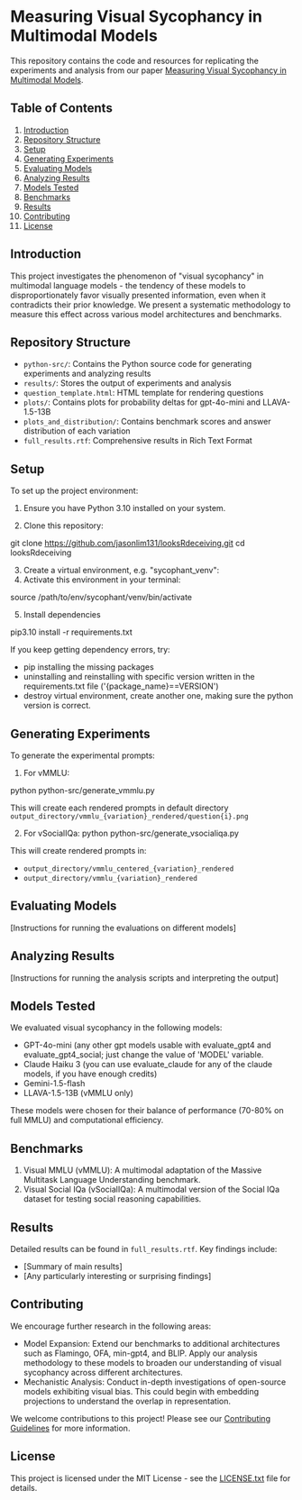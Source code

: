 # Measuring Visual Sycophancy in Multimodal Models

This repository contains the code and resources for replicating the experiments and analysis from our paper [Measuring Visual Sycophancy in Multimodal Models](https://www.arxiv.org/abs/2408.09111).

## Table of Contents
1. [Introduction](#introduction)
2. [Repository Structure](#repository-structure)
3. [Setup](#setup)
4. [Generating Experiments](#generating-experiments)
5. [Evaluating Models](#evaluating-models)
6. [Analyzing Results](#analyzing-results)
7. [Models Tested](#models-tested)
8. [Benchmarks](#benchmarks)
9. [Results](#results)
10. [Contributing](#contributing)
11. [License](#license)

## Introduction

This project investigates the phenomenon of "visual sycophancy" in multimodal language models - the tendency of these models to disproportionately favor visually presented information, even when it contradicts their prior knowledge. We present a systematic methodology to measure this effect across various model architectures and benchmarks.

## Repository Structure

- `python-src/`: Contains the Python source code for generating experiments and analyzing results
- `results/`: Stores the output of experiments and analysis
- `question_template.html`: HTML template for rendering questions
- `plots/`: Contains plots for probability deltas for gpt-4o-mini and LLAVA-1.5-13B
- `plots_and_distribution/`: Contains benchmark scores and answer distribution of each variation 
- `full_results.rtf`: Comprehensive results in Rich Text Format

## Setup

To set up the project environment:

1. Ensure you have Python 3.10 installed on your system.

2. Clone this repository:

git clone https://github.com/jasonlim131/looksRdeceiving.git
cd looksRdeceiving

3. Create a virtual environment, e.g. "sycophant_venv":
4. Activate this environment in your terminal:

source /path/to/env/sycophant/venv/bin/activate

5. Install dependencies

pip3.10 install -r requirements.txt

If you keep getting dependency errors, try:
- pip installing the missing packages
- uninstalling and reinstalling with specific version written in the requirements.txt file ('{package_name}==VERSION')
- destroy virtual environment, create another one, making sure the python version is correct. 

## Generating Experiments

To generate the experimental prompts:

1. For vMMLU:

python python-src/generate_vmmlu.py 

This will create each rendered prompts in default directory `output_directory/vmmlu_{variation}_rendered/question{i}.png`

2. For vSocialIQa:
python python-src/generate_vsocialiqa.py

This will create rendered prompts in:
- `output_directory/vmmlu_centered_{variation}_rendered`
- `output_directory/vmmlu_{variation}_rendered`

## Evaluating Models

[Instructions for running the evaluations on different models]

## Analyzing Results

[Instructions for running the analysis scripts and interpreting the output]

## Models Tested

We evaluated visual sycophancy in the following models:

- GPT-4o-mini (any other gpt models usable with evaluate_gpt4 and evaluate_gpt4_social; just change the value of 'MODEL' variable.
- Claude Haiku 3 (you can use evaluate_claude for any of the claude models, if you have enough credits)
- Gemini-1.5-flash
- LLAVA-1.5-13B (vMMLU only)

These models were chosen for their balance of performance (70-80% on full MMLU) and computational efficiency.

## Benchmarks

1. Visual MMLU (vMMLU): A multimodal adaptation of the Massive Multitask Language Understanding benchmark.
2. Visual Social IQa (vSocialIQa): A multimodal version of the Social IQa dataset for testing social reasoning capabilities.

## Results

Detailed results can be found in `full_results.rtf`. Key findings include:
- [Summary of main results]
- [Any particularly interesting or surprising findings]

## Contributing

We encourage further research in the following areas:

- Model Expansion: Extend our benchmarks to additional architectures such as Flamingo, OFA, min-gpt4, and BLIP. Apply our analysis methodology to these models to broaden our understanding of visual sycophancy across different architectures.
- Mechanistic Analysis: Conduct in-depth investigations of open-source models exhibiting visual bias. This could begin with embedding projections to understand the overlap in representation.


We welcome contributions to this project! Please see our [Contributing Guidelines](CONTRIBUTING.md) for more information.

## License

This project is licensed under the MIT License - see the [LICENSE.txt](./LICENSE.txt) file for details.

